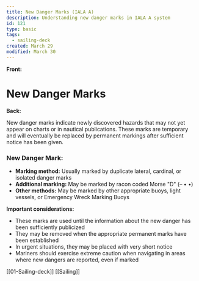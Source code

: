 ```yaml
---
title: New Danger Marks (IALA A)
description: Understanding new danger marks in IALA A system
id: 121
type: basic
tags:
  - sailing-deck
created: March 29
modified: March 30
---
```

**Front:**
# New Danger Marks

**Back:**
<p>New danger marks indicate newly discovered hazards that may not yet appear on charts or in nautical publications. These marks are temporary and will eventually be replaced by permanent markings after sufficient notice has been given.</p>

<div class="mark-section">
  <h3>New Danger Mark:</h3>
  <ul>
    <li><strong>Marking method:</strong> Usually marked by duplicate lateral, cardinal, or isolated danger marks</li>
    <li><strong>Additional marking:</strong> May be marked by racon coded Morse "D" (– • •)</li>
    <li><strong>Other methods:</strong> May be marked by other appropriate buoys, light vessels, or Emergency Wreck Marking Buoys</li>
  </ul>
</div>

<p><strong>Important considerations:</strong></p>
<ul>
  <li>These marks are used until the information about the new danger has been sufficiently publicized</li>
  <li>They may be removed when the appropriate permanent marks have been established</li>
  <li>In urgent situations, they may be placed with very short notice</li>
  <li>Mariners should exercise extreme caution when navigating in areas where new dangers are reported, even if marked</li>
</ul>
[[01-Sailing-deck]]
[[Sailing]]